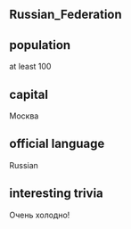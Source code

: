 ## Russian_Federation
## population

at least 100

## capital

Москва
 
## official language

Russian


## interesting trivia

Очень холодно!

